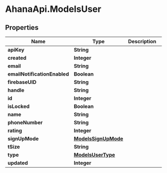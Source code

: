 # AhanaApi.ModelsUser

## Properties
Name | Type | Description | Notes
------------ | ------------- | ------------- | -------------
**apiKey** | **String** |  | [optional] 
**created** | **Integer** |  | [optional] 
**email** | **String** |  | [optional] 
**emailNotificationEnabled** | **Boolean** |  | [optional] 
**firebaseUID** | **String** |  | [optional] 
**handle** | **String** |  | [optional] 
**id** | **Integer** |  | [optional] 
**isLocked** | **Boolean** |  | [optional] 
**name** | **String** |  | [optional] 
**phoneNumber** | **String** |  | [optional] 
**rating** | **Integer** |  | [optional] 
**signUpMode** | [**ModelsSignUpMode**](ModelsSignUpMode.md) |  | [optional] 
**tSize** | **String** |  | [optional] 
**type** | [**ModelsUserType**](ModelsUserType.md) |  | [optional] 
**updated** | **Integer** |  | [optional] 


